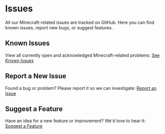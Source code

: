 # Issues

All our Minecraft-related issues are tracked on GitHub. Here you can find known issues, report new bugs, or suggest features.

## Known Issues
View all currently open and acknowledged Minecraft-related problems:
[See Known Issues](https://github.com/Sweden-Mayhem/community/issues?q=is%3Aissue%20state%3Aopen%20label%3Aminecraft%20label%3Aknown)

## Report a New Issue
Found a bug or problem? Please report it so we can investigate:
[Report an Issue](https://github.com/Sweden-Mayhem/community/issues?q=is%3Aissue%20state%3Aopen%20label%3Aminecraft)

## Suggest a Feature
Have an idea for a new feature or improvement? We'd love to hear it:
[Suggest a Feature](https://github.com/Sweden-Mayhem/community/issues?q=is%3Aissue%20label%3Aminecraft%20label%3Aenhancement)
